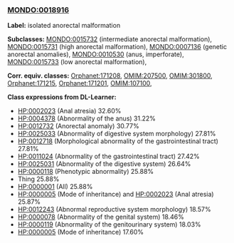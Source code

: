 
### [MONDO:0018916](http://purl.obolibrary.org/obo/MONDO_0018916)
**Label:** isolated anorectal malformation

**Subclasses:** [MONDO:0015732](http://purl.obolibrary.org/obo/MONDO_0015732) (intermediate anorectal malformation), [MONDO:0015731](http://purl.obolibrary.org/obo/MONDO_0015731) (high anorectal malformation), [MONDO:0007136](http://purl.obolibrary.org/obo/MONDO_0007136) (genetic anorectal anomalies), [MONDO:0010530](http://purl.obolibrary.org/obo/MONDO_0010530) (anus, imperforate), [MONDO:0015733](http://purl.obolibrary.org/obo/MONDO_0015733) (low anorectal malformation), 

**Corr. equiv. classes:** [Orphanet:171208](http://www.orpha.net/ORDO/Orphanet_171208), [OMIM:207500](http://purl.obolibrary.org/obo/OMIM_207500), [OMIM:301800](http://purl.obolibrary.org/obo/OMIM_301800), [Orphanet:171215](http://www.orpha.net/ORDO/Orphanet_171215), [Orphanet:171201](http://www.orpha.net/ORDO/Orphanet_171201), [OMIM:107100](http://purl.obolibrary.org/obo/OMIM_107100), 

**Class expressions from DL-Learner:**

- [HP:0002023](http://purl.obolibrary.org/obo/HP_0002023) (Anal atresia) 32.60%
- [HP:0004378](http://purl.obolibrary.org/obo/HP_0004378) (Abnormality of the anus) 31.22%
- [HP:0012732](http://purl.obolibrary.org/obo/HP_0012732) (Anorectal anomaly) 30.77%
- [HP:0025033](http://purl.obolibrary.org/obo/HP_0025033) (Abnormality of digestive system morphology) 27.81%
- [HP:0012718](http://purl.obolibrary.org/obo/HP_0012718) (Morphological abnormality of the gastrointestinal tract) 27.81%
- [HP:0011024](http://purl.obolibrary.org/obo/HP_0011024) (Abnormality of the gastrointestinal tract) 27.42%
- [HP:0025031](http://purl.obolibrary.org/obo/HP_0025031) (Abnormality of the digestive system) 26.64%
- [HP:0000118](http://purl.obolibrary.org/obo/HP_0000118) (Phenotypic abnormality) 25.88%
- Thing 25.88%
- [HP:0000001](http://purl.obolibrary.org/obo/HP_0000001) (All) 25.88%
- [HP:0000005](http://purl.obolibrary.org/obo/HP_0000005) (Mode of inheritance) and [HP:0002023](http://purl.obolibrary.org/obo/HP_0002023) (Anal atresia) 25.87%
- [HP:0012243](http://purl.obolibrary.org/obo/HP_0012243) (Abnormal reproductive system morphology) 18.57%
- [HP:0000078](http://purl.obolibrary.org/obo/HP_0000078) (Abnormality of the genital system) 18.46%
- [HP:0000119](http://purl.obolibrary.org/obo/HP_0000119) (Abnormality of the genitourinary system) 18.03%
- [HP:0000005](http://purl.obolibrary.org/obo/HP_0000005) (Mode of inheritance) 17.60%



